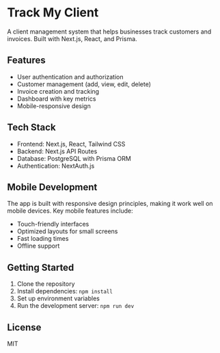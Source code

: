 # Track My Client

A client management system that helps businesses track customers and invoices. Built with Next.js, React, and Prisma.

## Features

- User authentication and authorization
- Customer management (add, view, edit, delete)
- Invoice creation and tracking
- Dashboard with key metrics
- Mobile-responsive design

## Tech Stack

- Frontend: Next.js, React, Tailwind CSS
- Backend: Next.js API Routes
- Database: PostgreSQL with Prisma ORM
- Authentication: NextAuth.js

## Mobile Development

The app is built with responsive design principles, making it work well on mobile devices. Key mobile features include:

- Touch-friendly interfaces
- Optimized layouts for small screens
- Fast loading times
- Offline support

## Getting Started

1. Clone the repository
2. Install dependencies: `npm install`
3. Set up environment variables
4. Run the development server: `npm run dev`

## License

MIT
